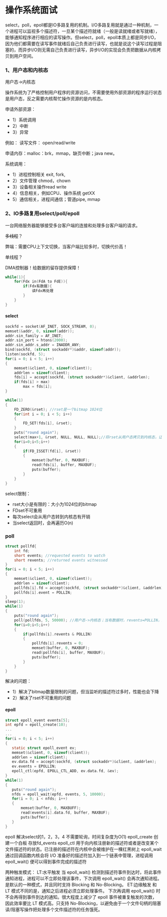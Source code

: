 # 操作系统面试

select，poll，epoll都是IO多路复用的机制。I/O多路复用就是通过一种机制，一个进程可以监视多个描述符，一旦某个描述符就绪（一般是读就绪或者写就绪），能够通知程序进行相应的读写操作。但select，poll，epoll本质上都是同步I/O，因为他们都需要在读写事件就绪后自己负责进行读写，也就是说这个读写过程是阻塞的，而异步I/O则无需自己负责进行读写，异步I/O的实现会负责把数据从内核拷贝到用户空间。

### 1、用户态和内核态

用户态->内核态

操作系统为了严格控制用户程序的资源访问，不需要使用外部资源的程序运行状态是用户态，反之需要内核帮忙操作资源的是内核态。

申请外部资源：

- 1）系统调用
- 2）中断
- 3）异常

例如：
读写文件： open/read/write

申请内存：malloc：brk，mmap，缺页中断；java new。

系统调用：

- 1）进程控制相关 exit, fork,
- 2）文件管理 chmod，chown
- 3）设备相关操作read write
- 4）信息相关，例如CPU、操作系统 getXX
- 5）通信相关，进程间通信；管道pipe, mmap



### 2、IO多路复用select/poll/epoll

一台网络服务器能够接受多台客户端的连接和处理多台客户端的请求。

~~多线程~~？

弊端：需要CPU上下文切换，当客户端比较多时，切换代价高！

单线程？

DMA控制器！给数据的留存提供保障！

```c
while(1){
	for(Fdx in(FdA to FdE)){
        if(Fdx有数据){
            读Fdx再处理
        }
    }
}
```

#### select

```c
sockfd = socket(AF_INET, SOCK_STREAM, 0);
memset(&addr, 0, sizeof(addr));
addr.sin_family = AF_INET;
addr.sin_port = htons(2000);
addr.sin_addr.s_addr = INADDR_ANY;
bind(sockfd, (struct sockaddr*)&addr, sizeof(addr));
listen(sockfd, 5);
for(i = 0; i < 5; i++)
{
    memset(&client, 0, sizeof(client));
    addrlen = sizeof(client);
    fds[i] = accept(sockfd, (struct sockaddr*)&client, &addrlen);
    if(fds[i] > max)
        max = fds[i];
}

while(1)
{
    FD_ZERO(&rset); //rset是一个bitmap 1024位
    for(int i = 0; i < 5; i++)
    {
        FD_SET(fds[i], &rset);
    }
    puts("round again");
    select(max+1, &rset, NULL, NULL, NULL);//将rset从用户态拷贝到内核态，让内核太判断是否有数据，若有则返回无则阻塞
    for(i=0;i<5;i++)
    {
        if(FD_ISSET(fd[i], &rset))
        {
            memset(buffer, 0, MAXBUF);
            read(fds[i], buffer, MAXBUF);
            puts(buffer);
        }
    }
}
```

select限制：

- rset大小是有限的：大小为1024位的bitmap
- FDset不可重用
- 每次select会从用户态转到内核态有开销
- 当select返回时，会再遍历O(n)

### poll

```c
struct pollfd{
    int fd;
    short events; //requested events to watch
    short revents; //returned events witnessed
}
for(i = 0; i < 5; i++)
{
    memset(&client, 0, sizeof(client));
    addrlen = sizeof(client);
    pollfds[i].fd = accept(sockfd, (struct sockaddr*)&client, &addrlen);
    pollfds[i].event = POLLIN;
}
sleep(1);
while(1)
{
    puts("round again");
    poll(pollfds, 5, 50000); //用户态->内核态；当有数据时，revents=POLLIN，并返回
    for(i=0;i<5;i++)
    {
        if(pollfds[i].revents & POLLIN)
        {
            pollfds[i].revents = 0;
            memset(buffer, 0, MAXBUF);
            read(pollfds[i], buffer, MAXBUF);
            puts(buffer);
        }
    }
}
```

解决的问题：

- 1）解决了bitmap数量限制的问题，但当监听的描述符过多时，性能也会下降
- 2）解决了rset不可重用的问题

#### epoll

 ```c
struct epoll_event events[5];
int epfd = epoll_create(10);
...
...
for(i = 0; i < 5; i++)
{
    static struct epoll_event ev;
    memset(&client, 0, sizeof(client));
    addrlen = sizeof(client);
    ev.data.fd = accept(sockfd, (struct sockaddr*)&client, &addrlen);
    ev.events = EPOLLIN;
    epoll_ctl(epfd, EPOLL_CTL_ADD, ev.data.fd, &ev);
}
while(1)
{
    puts("round again");
    nfds = epoll_wait(epfd, events, 5, 10000);
    for(i = 0; i < nfds; i++)
    {
        memset(buffer, 0, MAXBUFF);
        read(events[i].data.fd, buffer, MAXBUF);
        puts(buffer);
    }
}
 ```

epoll
解决select的1，2，3，4
不需要轮询，时间复杂度为O(1)
epoll_create 创建一个白板 存放fd_events
epoll_ctl 用于向内核注册新的描述符或者是改变某个文件描述符的状态。已注册的描述符在内核中会被维护在一棵红黑树上
epoll_wait 通过回调函数内核会将 I/O 准备好的描述符加入到一个链表中管理，进程调用 epoll_wait() 便可以得到事件完成的描述符

两种触发模式：
LT:水平触发
当 epoll_wait() 检测到描述符事件到达时，将此事件通知进程，进程可以不立即处理该事件，下次调用 epoll_wait() 会再次通知进程。是默认的一种模式，并且同时支持 Blocking 和 No-Blocking。
ET:边缘触发
和 LT 模式不同的是，通知之后进程必须立即处理事件。
下次再调用 epoll_wait() 时不会再得到事件到达的通知。很大程度上减少了 epoll 事件被重复触发的次数，
因此效率要比 LT 模式高。只支持 No-Blocking，以避免由于一个文件句柄的阻塞读/阻塞写操作把处理多个文件描述符的任务饿死。